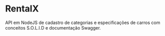# RentalX
API em NodeJS de cadastro de categorias e especificações de carros com conceitos S.O.L.I.D e documentação Swagger.

